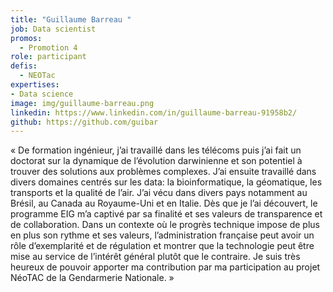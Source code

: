 ```yaml
---
title: "Guillaume Barreau "
job: Data scientist
promos:
  - Promotion 4
role: participant
defis:
  - NEOTac
expertises:
- Data science
image: img/guillaume-barreau.png
linkedin: https://www.linkedin.com/in/guillaume-barreau-91958b2/
github: https://github.com/guibar
---
```

« De formation ingénieur, j’ai travaillé dans les télécoms puis j’ai fait un doctorat sur la dynamique de l’évolution darwinienne et son potentiel à trouver des solutions aux problèmes complexes. J’ai ensuite travaillé dans divers domaines centrés sur les data: la bioinformatique, la géomatique, les transports et la qualité de l’air. J’ai vécu dans divers pays notamment au Brésil, au Canada au Royaume-Uni et en Italie. Dès que je l’ai découvert, le programme EIG m’a captivé par sa finalité et ses valeurs de transparence et de collaboration. Dans un contexte où le progrès technique impose de plus en plus son rythme et ses valeurs, l’administration française peut avoir un rôle d’exemplarité et de régulation et montrer que la technologie peut être mise au service de l’intérêt général plutôt que le contraire. Je suis très heureux de pouvoir apporter ma contribution par ma participation au projet NéoTAC de la Gendarmerie Nationale. »

